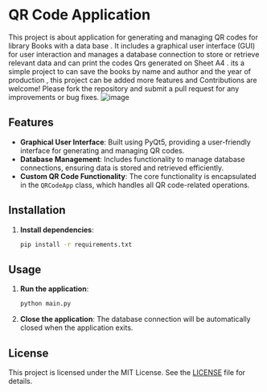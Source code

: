 
# QR Code Application

This project is about application for generating and managing QR codes for library Books with a data base . It includes a graphical user interface (GUI) for user interaction and manages a database connection to store or retrieve relevant data and can print the codes Qrs generated on Sheet A4 . 
its a simple project to can save the books by name and author and the year of production , this project can be added more features and Contributions are welcome! Please fork the repository and submit a pull request for any improvements or bug fixes.
![image](https://github.com/user-attachments/assets/102fc2c5-797a-4989-a8c6-ed552ea4b809)


## Features

- **Graphical User Interface**: Built using PyQt5, providing a user-friendly interface for generating and managing QR codes.
- **Database Management**: Includes functionality to manage database connections, ensuring data is stored and retrieved efficiently.
- **Custom QR Code Functionality**: The core functionality is encapsulated in the `QRCodeApp` class, which handles all QR code-related operations.

## Installation

1. **Install dependencies**:
    ```sh
    pip install -r requirements.txt
    ```

## Usage

1. **Run the application**:
    ```sh
    python main.py
    ```

2. **Close the application**: The database connection will be automatically closed when the application exits.


## License

This project is licensed under the MIT License. See the [LICENSE](LICENSE) file for details.
```
